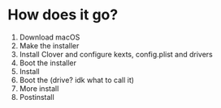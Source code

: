 # How does it go?

1. Download macOS
2. Make the installer
3. Install Clover and configure kexts, config.plist and drivers
4. Boot the installer
5. Install
6. Boot the (drive? idk what to call it)
7. More install
8. Postinstall

